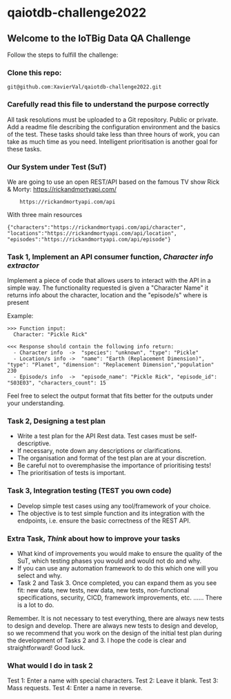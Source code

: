 # qaiotdb-challenge2022


## Welcome to the IoTBig Data QA Challenge

Follow the steps to fulfill the challenge:

### Clone this repo:
  
    git@github.com:XavierVal/qaiotdb-challenge2022.git


### Carefully read this file to understand the purpose correctly
    
All task resolutions must be uploaded to a Git repository. Public or private. 
Add a readme file describing the configuration environment and the basics of the test.
These tasks should take less than three hours of work, you can take as much time as you need.
Intelligent prioritisation is another goal for these tasks.


### Our System under Test (SuT)
We are going to use an open REST/API based on the famous TV show Rick & Morty: https://rickandmortyapi.com/ 
  
        https://rickandmortyapi.com/api

With three main resources 
    
    {"characters":"https://rickandmortyapi.com/api/character",
    "locations":"https://rickandmortyapi.com/api/location",
    "episodes":"https://rickandmortyapi.com/api/episode"}

### Task 1, Implement an API consumer function, *Character info extractor*
    
  Implement a piece of code that allows users to interact with the API in a simple way.
  The functionality requested is given a "Character Name" it returns info about the character, location and the "episode/s" where is present   

Example: 

    >>> Function input: 
      Character: "Pickle Rick"

    <<< Response should contain the following info return:
      - Character info  ->  "species": "unknown", "type": "Pickle"
      - Location/s info ->  "name": "Earth (Replacement Dimension)", "type": "Planet", "dimension": "Replacement Dimension","population" 230
      - Episode/s info  ->  "episode_name": "Pickle Rick", "episode_id": "S03E03", "characters_count": 15

Feel free to select the output format that fits better for the outputs under your understanding.

###  Task 2, Designing a test plan

*   Write a test plan for the API Rest data. Test cases must be self-descriptive.
*   If necessary, note down any descriptions or clarifications.
*   The organisation and format of the test plan are at your discretion. 
*   Be careful not to overemphasise the importance of prioritising tests!
*   The prioritisation of tests is important. 

###  Task 3, Integration testing (TEST you own code)

* Develop simple test cases using any tool/framework of your choice. 
* The objective is to test simple function and its integration with the endpoints, i.e. ensure the basic correctness of the REST API.

###  Extra Task, *Think* about how to improve your tasks

*   What kind of improvements you would make to ensure the quality of the SuT, which testing phases you would and would not do and why.
*   If you can use any automation framework to do this which one will you select and why.
*   Task 2 and Task 3. Once completed, you can expand them as you see fit: new data, new tests, new data, new tests, non-functional specifications, security, CICD, framework improvements, etc. ...... There is a lot to do.


Remember. It is not necessary to test everything, there are always new tests to design and develop.
There are always new tests to design and develop, so we recommend that you work on the design of the initial test plan during the development of Tasks 2 and 3.
I hope the code is clear and straightforward! Good luck.

### What would I do in task 2

Test 1: Enter a name with special characters.
Test 2: Leave it blank.
Test 3: Mass requests.
Test 4: Enter a name in reverse.
